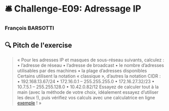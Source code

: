 # :bellhop_bell: Challenge-E09: Adressage IP
### François BARSOTTI
## :mag: Pitch de l'exercise
> « Pour les adresses IP et masques de sous-réseau suivants, calculez :
> •	l’adresse de réseau
> •	l’adresse de broadcast
> •	le nombre d’adresses utilisables par des machines
> •	la plage d’adresses disponibles
> Certains utilisent la notation « classique », d’autres la notation CIDR :
> •	192.168.13.67/24
> •	172.16.0.1 – 255.255.255.0
> •	172.16.27.32/23
> •	10.7.5.1 – 255.255.128.0
> •	10.42.0.82/12
>Essayez de calculer tout à la main (avec la méthode de votre choix, idéalement essayez d’utiliser les deux !), puis vérifiez vos calculs avec une calculatrice en ligne [exemple](https://www.subnet-calculator.com/cidr.php) ! »
> #
> 
